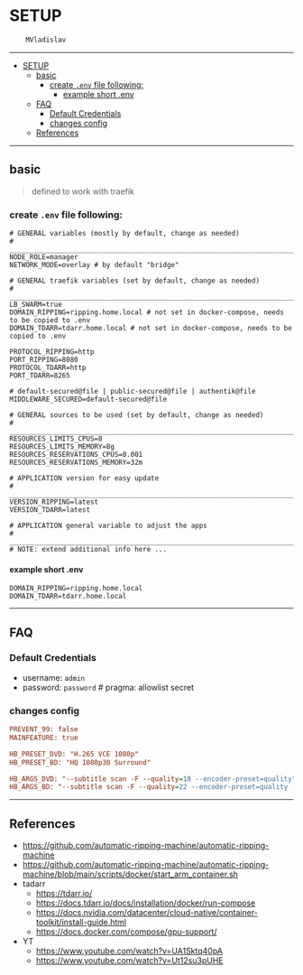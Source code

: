 # SETUP

```sh
    MVladislav
```

---

- [SETUP](#setup)
  - [basic](#basic)
    - [create `.env` file following:](#create-env-file-following)
      - [example short .env](#example-short-env)
  - [FAQ](#faq)
    - [Default Credentials](#default-credentials)
    - [changes config](#changes-config)
  - [References](#references)

---

## basic

> defined to work with traefik

### create `.env` file following:

```env
# GENERAL variables (mostly by default, change as needed)
# ______________________________________________________________________________
NODE_ROLE=manager
NETWORK_MODE=overlay # by default "bridge"

# GENERAL traefik variables (set by default, change as needed)
# ______________________________________________________________________________
LB_SWARM=true
DOMAIN_RIPPING=ripping.home.local # not set in docker-compose, needs to be copied to .env
DOMAIN_TDARR=tdarr.home.local # not set in docker-compose, needs to be copied to .env

PROTOCOL_RIPPING=http
PORT_RIPPING=8080
PROTOCOL_TDARR=http
PORT_TDARR=8265

# default-secured@file | public-secured@file | authentik@file
MIDDLEWARE_SECURED=default-secured@file

# GENERAL sources to be used (set by default, change as needed)
# ______________________________________________________________________________
RESOURCES_LIMITS_CPUS=8
RESOURCES_LIMITS_MEMORY=8g
RESOURCES_RESERVATIONS_CPUS=0.001
RESOURCES_RESERVATIONS_MEMORY=32m

# APPLICATION version for easy update
# ______________________________________________________________________________
VERSION_RIPPING=latest
VERSION_TDARR=latest

# APPLICATION general variable to adjust the apps
# ______________________________________________________________________________
# NOTE: extend additional info here ...
```

#### example short .env

```env
DOMAIN_RIPPING=ripping.home.local
DOMAIN_TDARR=tdarr.home.local
```

---

## FAQ

### Default Credentials

- username: `admin`
- password: `password` # pragma: allowlist secret

### changes config

```ini
PREVENT_99: false
MAINFEATURE: true

HB_PRESET_DVD: "H.265 VCE 1080p"
HB_PRESET_BD: "HQ 1080p30 Surround"

HB_ARGS_DVD: "--subtitle scan -F --quality=18 --encoder-preset=quality"
HB_ARGS_BD: "--subtitle scan -F --quality=22 --encoder-preset=quality --subtitle-burned --audio-lang-list eng --all-audio"
```

---

## References

- <https://github.com/automatic-ripping-machine/automatic-ripping-machine>
- <https://github.com/automatic-ripping-machine/automatic-ripping-machine/blob/main/scripts/docker/start_arm_container.sh>
- tadarr
  - <https://tdarr.io/>
  - <https://docs.tdarr.io/docs/installation/docker/run-compose>
  - <https://docs.nvidia.com/datacenter/cloud-native/container-toolkit/install-guide.html>
  - <https://docs.docker.com/compose/gpu-support/>
- YT
  - <https://www.youtube.com/watch?v=UA1Sktq40pA>
  - <https://www.youtube.com/watch?v=Ut12su3pUHE>
